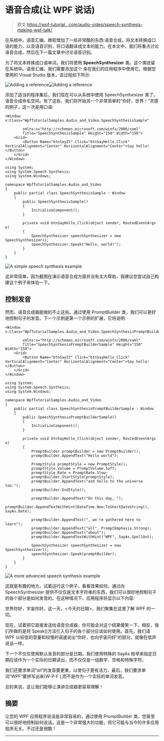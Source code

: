 # 语音合成(让 WPF 说话)

> 原文:[https://wpf-tutorial . com/audio-video/speech-synthesis-making-wpf-talk/](https://wpf-tutorial.com/audio-video/speech-synthesis-making-wpf-talk/)

在系统中。语音汇编，微软增加了一些非常酷的东西:语音合成，将文本转换成口语的能力，以及语音识别，将口语翻译成文本的能力。在本文中，我们将重点讨论语音合成，然后在下一篇文章中讨论语音识别。

为了将文本转换成口语单词，我们将使用 **SpeechSynthesizer** 类。这个类驻留在系统中。语音汇编，我们需要添加这个 来在我们的应用程序中使用它。根据您使用的 Visual Studio 版本，该过程如下所示:

![](../Images/151b204bd825251ef5c5e17f193251d8.png "Adding a reference")![](../Images/aeb3571b7cc9cf3e9f338c1f432f8ecb.png "Adding a reference")

添加了适当的程序集后，我们现在可以从系统中使用 SpeechSynthesizer 类了。语音合成命名空间。有了这些，我们将开始另一个非常简单的“你好，世界！”灵感的例子，这一次是用口语:

```
<Window x:Class="WpfTutorialSamples.Audio_and_Video.SpeechSynthesisSample"

        xmlns:x="http://schemas.microsoft.com/winfx/2006/xaml"
        Title="SpeechSynthesisSample" Height="150" Width="150">
    <Grid>
        <Button Name="btnSayIt" Click="btnSayHello_Click" VerticalAlignment="Center" HorizontalAlignment="Center">Say hello!</Button>
    </Grid>
</Window>
```

<input type="hidden" name="IL_IN_ARTICLE">

```
using System;
using System.Speech.Synthesis;
using System.Windows;

namespace WpfTutorialSamples.Audio_and_Video
{
	public partial class SpeechSynthesisSample : Window
	{
		public SpeechSynthesisSample()
		{
			InitializeComponent();
		}

		private void btnSayHello_Click(object sender, RoutedEventArgs e)
		{
			SpeechSynthesizer speechSynthesizer = new SpeechSynthesizer();
			speechSynthesizer.Speak("Hello, world!");
		}
	}
}
```

![](../Images/791be4710cdc2677f8db3735698fea5d.png "A simple speech synthesis example")

这非常简单，因为截图在演示语音合成方面并没有太大帮助，我建议您尝试自己构建这个例子来体验一下。

## 控制发音

然而，语音合成器能做的不止这些。通过使用 PromptBuilder 类，我们可以更好地控制句子的发音。下一个示例是第一个示例的扩展，它将说明:

```
<Window x:Class="WpfTutorialSamples.Audio_and_Video.SpeechSynthesisPromptBuilderSample"

        xmlns:x="http://schemas.microsoft.com/winfx/2006/xaml"
        Title="SpeechSynthesisPromptBuilderSample" Height="150" Width="150">
    <Grid>
        <Button Name="btnSayIt" Click="btnSayHello_Click" VerticalAlignment="Center" HorizontalAlignment="Center">Say hello!</Button>
    </Grid>
</Window>
```

```
using System;
using System.Speech.Synthesis;
using System.Windows;

namespace WpfTutorialSamples.Audio_and_Video
{
	public partial class SpeechSynthesisPromptBuilderSample : Window
	{
		public SpeechSynthesisPromptBuilderSample()
		{
			InitializeComponent();
		}

		private void btnSayHello_Click(object sender, RoutedEventArgs e)
		{
			PromptBuilder promptBuilder = new PromptBuilder();
			promptBuilder.AppendText("Hello world");

			PromptStyle promptStyle = new PromptStyle();
			promptStyle.Volume = PromptVolume.Soft;
			promptStyle.Rate = PromptRate.Slow;
			promptBuilder.StartStyle(promptStyle);
			promptBuilder.AppendText("and hello to the universe too.");
			promptBuilder.EndStyle();

			promptBuilder.AppendText("On this day, ");
			promptBuilder.AppendTextWithHint(DateTime.Now.ToShortDateString(), SayAs.Date);

			promptBuilder.AppendText(", we're gathered here to learn");
			promptBuilder.AppendText("all", PromptEmphasis.Strong);
			promptBuilder.AppendText("about");
			promptBuilder.AppendTextWithHint("WPF", SayAs.SpellOut);

			SpeechSynthesizer speechSynthesizer = new SpeechSynthesizer();
			speechSynthesizer.Speak(promptBuilder);
		}
	}
}
```

![](../Images/791be4710cdc2677f8db3735698fea5d.png "A more advanced speech synthesis example")

这就是有趣的地方。试着运行这个例子，看看效果如何。通过向 SpeechSynthesizer 提供不仅仅是文本字符串的东西，我们可以很好地控制句子的各个部分是如何发音的。在这种情况下，应用程序将显示以下内容:

世界你好，宇宙你好。这一天，<今天的日期>，我们聚集在这里了解 WPF 的一切。

现在，试着把它直接发送给语音合成器，你可能会对这个结果傻笑一下。相反，我们所做的是将 Speak()方法引入句子的各个部分应该如何使用。首先，我们请 WPF 以较低的音量和较慢的语速说出“你好，也向宇宙问好”的部分，就像在低声说话一样。

下一个不仅仅使用默认发音的部分是日期。我们使用特殊的 SayAs 枚举来指定日期应该作为一个实际的日期读出，而不仅仅是一组数字、空格和特殊字符。

我们还要求单词“all”的发音要更重，以使句子更有活力，最后，我们要求单词“WPF”要拼写出来(W-P-F ),而不是作为一个实际的单词发音。

总的来说，这让我们能够让演讲合成器更容易理解！

## 摘要

让您的 WPF 应用程序说话是非常容易的，通过使用 PromptBuilder 类，您甚至可以很好地控制如何说话。这是一个非常强大的功能，但它可能与当今的许多应用程序无关。不过还是很酷！

* * *